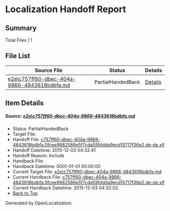 # <a name='report-top'></a> Localization Handoff Report

## Summary
 Total Files | 1

## File List
 Source File | Status | Details 
 ----------- | ------ | ------- 
 [e2e\c757ff60-dbec-404a-9866-4843618bdbfa.md](https://github.com/OpenLocalizationTest/oltest/blob/98e2992ec0f396355d3f0aef7ce6faafcd1378c4/e2e/c757ff60-dbec-404a-9866-4843618bdbfa.md) | PartialHandedBack | [Details](#c9b82faf129751004457dee26f7e5f7ad71949a32)

## Item Details
##### <a name='c9b82faf129751004457dee26f7e5f7ad71949a32'></a> Source: [e2e\c757ff60-dbec-404a-9866-4843618bdbfa.md](https://github.com/OpenLocalizationTest/oltest/blob/98e2992ec0f396355d3f0aef7ce6faafcd1378c4/e2e/c757ff60-dbec-404a-9866-4843618bdbfa.md)
* Status: PartialHandedBack
* Target File: 
* Handoff File: [c757ff60-dbec-404a-9866-4843618bdbfa.0fcee9882586e5f7cda59fddda9ecd15717f36e2.de-de.xlf](https://github.com/OpenLocalizationTestOrg/olhandoff/blob/5b155a4d09ebb029b7d8b275582c8fca5e30ae75/ol-handoff/OpenLocalizationTestOrg/oltest.de-de/yanz/c757ff60-dbec-404a-9866-4843618bdbfa.0fcee9882586e5f7cda59fddda9ecd15717f36e2.de-de.xlf)
* Handoff Datetime: 2015-12-03 04:32:41
* Handoff Reason: Include
* Handback File: 
* Handback Datetime: 0001-01-01 00:00:00
* Current Target File: [e2e\c757ff60-dbec-404a-9866-4843618bdbfa.md](https://github.com/OpenLocalizationTestOrg/oltest.de-de/blob/8d3ae3ddeeb4e63f39866310eb5d737a1ac64664/e2e/c757ff60-dbec-404a-9866-4843618bdbfa.md)
* Current Handback File: [c757ff60-dbec-404a-9866-4843618bdbfa.0fcee9882586e5f7cda59fddda9ecd15717f36e2.de-de.xlf](https://github.com/OpenLocalizationTestOrg/olhandback/blob/817d495b29a6033f540bc347c60c907d1c27fc84/ol-handback/OpenLocalizationTestOrg/oltest.de-de/yanz/c757ff60-dbec-404a-9866-4843618bdbfa.0fcee9882586e5f7cda59fddda9ecd15717f36e2.de-de.xlf)
* Current Handback Datetime: 2015-12-03 04:32:02
* [Back to Top](#report-top)


Generated by OpenLocalization.
